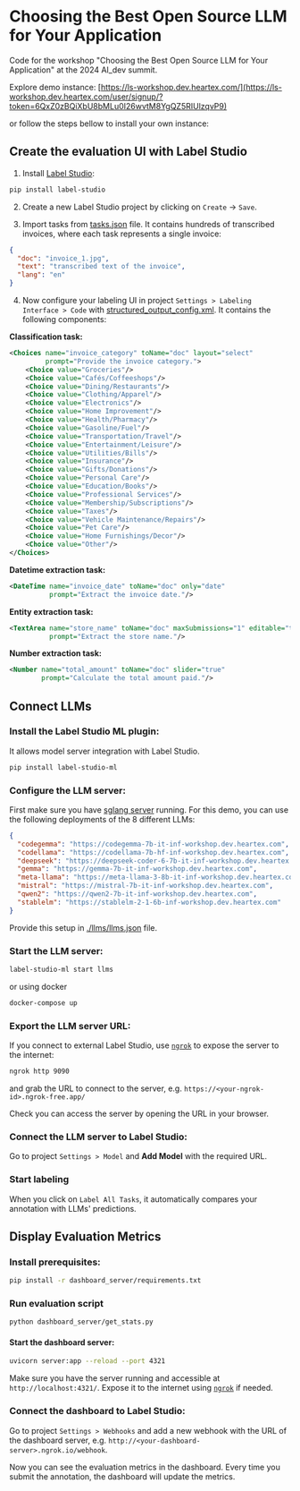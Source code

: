 # Choosing the Best Open Source LLM for Your Application

Code for the workshop "Choosing the Best Open Source LLM for Your Application" at the 2024 AI_dev summit.

Explore demo instance: [https://ls-workshop.dev.heartex.com/](https://ls-workshop.dev.heartex.com/user/signup/?token=6QxZ0zBQiXbU8bMLu0I26wvtM8YgQZ5RIUlzqvP9)


or follow the steps bellow to install your own instance:


## Create the evaluation UI with Label Studio

1. Install [Label Studio](https://labelstud.io/):

```bash
pip install label-studio
```

2. Create a new Label Studio project by clicking on `Create` -> `Save`.

3. Import tasks from [tasks.json](tasks.json) file. It contains hundreds of transcribed invoices, where each task represents a single invoice:
```json
{
  "doc": "invoice_1.jpg",
  "text": "transcribed text of the invoice",
  "lang": "en"
}
```

4. Now configure your labeling UI in project `Settings > Labeling Interface > Code` with [structured_output_config.xml](structured_output_config.xml). It contains the following components:


**Classification task:**
```xml
<Choices name="invoice_category" toName="doc" layout="select"
         prompt="Provide the invoice category.">
    <Choice value="Groceries"/>
    <Choice value="Cafés/Coffeeshops"/>
    <Choice value="Dining/Restaurants"/>
    <Choice value="Clothing/Apparel"/>
    <Choice value="Electronics"/>
    <Choice value="Home Improvement"/>
    <Choice value="Health/Pharmacy"/>
    <Choice value="Gasoline/Fuel"/>
    <Choice value="Transportation/Travel"/>
    <Choice value="Entertainment/Leisure"/>
    <Choice value="Utilities/Bills"/>
    <Choice value="Insurance"/>
    <Choice value="Gifts/Donations"/>
    <Choice value="Personal Care"/>
    <Choice value="Education/Books"/>
    <Choice value="Professional Services"/>
    <Choice value="Membership/Subscriptions"/>
    <Choice value="Taxes"/>
    <Choice value="Vehicle Maintenance/Repairs"/>
    <Choice value="Pet Care"/>
    <Choice value="Home Furnishings/Decor"/>
    <Choice value="Other"/>
</Choices>
```

**Datetime extraction task:**
```xml
<DateTime name="invoice_date" toName="doc" only="date"
          prompt="Extract the invoice date."/>
```

**Entity extraction task:**
```xml
<TextArea name="store_name" toName="doc" maxSubmissions="1" editable="true" showSubmitButton="false"
          prompt="Extract the store name."/>
```

**Number extraction task:**
```xml
<Number name="total_amount" toName="doc" slider="true"
        prompt="Calculate the total amount paid."/>
```


## Connect LLMs

### Install the Label Studio ML plugin:

It allows model server integration with Label Studio.
```bash
pip install label-studio-ml
```

### Configure the LLM server:

First make sure you have [sglang server](https://github.com/sgl-project/sglang) running. For this demo, you can use the following deployments of the 8 different LLMs:
```json
{
  "codegemma": "https://codegemma-7b-it-inf-workshop.dev.heartex.com",
  "codellama": "https://codellama-7b-hf-inf-workshop.dev.heartex.com",
  "deepseek": "https://deepseek-coder-6-7b-it-inf-workshop.dev.heartex.com",
  "gemma": "https://gemma-7b-it-inf-workshop.dev.heartex.com",
  "meta-llama": "https://meta-llama-3-8b-it-inf-workshop.dev.heartex.com",
  "mistral": "https://mistral-7b-it-inf-workshop.dev.heartex.com",
  "qwen2": "https://qwen2-7b-it-inf-workshop.dev.heartex.com",
  "stablelm": "https://stablelm-2-1-6b-inf-workshop.dev.heartex.com"
}
```
Provide this setup in  [./llms/llms.json](llms/llms.json) file.

### Start the LLM server:
```bash
label-studio-ml start llms
```

or using docker
```bash
docker-compose up
```
   
### Export the LLM server URL:

If you connect to external Label Studio, use [`ngrok`](https://ngrok.com/) to expose the server to the internet:

```bash
ngrok http 9090
```

and grab the URL to connect to the server, e.g. `https://<your-ngrok-id>.ngrok-free.app/`

Check you can access the server by opening the URL in your browser.


### Connect the LLM server to Label Studio:

Go to project `Settings > Model` and **Add Model** with the required URL.

### Start labeling

When you click on `Label All Tasks`, it automatically compares your annotation with LLMs' predictions.

## Display Evaluation Metrics

### Install prerequisites:

```bash
pip install -r dashboard_server/requirements.txt
```

### Run evaluation script

```bash
python dashboard_server/get_stats.py
```

#### Start the dashboard server:

```bash
uvicorn server:app --reload --port 4321
```

Make sure you have the server running and accessible at `http://localhost:4321/`. Expose it to the internet using [`ngrok`](https://ngrok.com/) if needed.

### Connect the dashboard to Label Studio:

Go to project `Settings > Webhooks` and add a new webhook with the URL of the dashboard server, e.g. `http://<your-dashboard-server>.ngrok.io/webhook`.

Now you can see the evaluation metrics in the dashboard. Every time you submit the annotation, the dashboard will update the metrics.